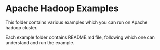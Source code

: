 # Apache Hadoop Examples

This folder contains various examples which you can run on Apache hadoop cluster.

Each example folder contains README.md file, following which one can understand and run the example. 
